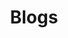 ---
title: "Blogs"
htmlTitle: "BTF/<em>Blogs</em>"
description: "Updates about the BTF community, the larger Berkeley entrepreneurial ecosystem, content on our past speakers, as well as entrepreneurship resources."
---